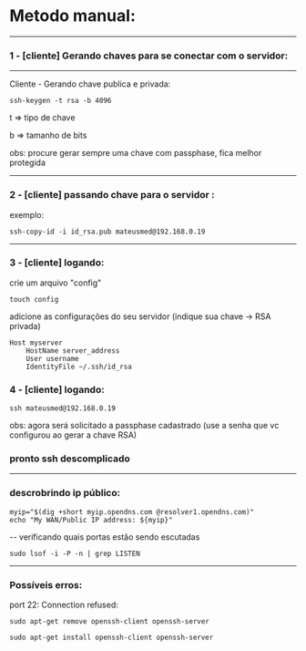 # Metodo manual:

-----

### 1 - [cliente] Gerando chaves para se conectar com o servidor:

-------
Cliente - Gerando chave publica e privada:

```
ssh-keygen -t rsa -b 4096
```
t => tipo de chave

b => tamanho de bits

obs: procure gerar sempre uma chave com passphase, fica melhor protegida

-------

### 2 - [cliente] passando chave para o servidor :

exemplo:
```
ssh-copy-id -i id_rsa.pub mateusmed@192.168.0.19
```
-------

### 3 - [cliente] logando:
crie um arquivo "config"
```
touch config
```
adicione as configurações do seu servidor (indique sua chave -> RSA privada)
```
Host myserver
    HostName server_address
    User username
    IdentityFile ~/.ssh/id_rsa
```

### 4 - [cliente] logando:
```
ssh mateusmed@192.168.0.19
```
obs: agora será solicitado a passphase cadastrado (use a senha que vc configurou ao gerar a chave RSA)


### pronto ssh descomplicado
-------




### descrobrindo ip público:

```
myip="$(dig +short myip.opendns.com @resolver1.opendns.com)"
echo "My WAN/Public IP address: ${myip}"
```

-- verificando quais portas estão sendo escutadas
```
sudo lsof -i -P -n | grep LISTEN
```

-------

### Possíveis erros:

port 22: Connection refused:
```
sudo apt-get remove openssh-client openssh-server
```
```
sudo apt-get install openssh-client openssh-server
```

